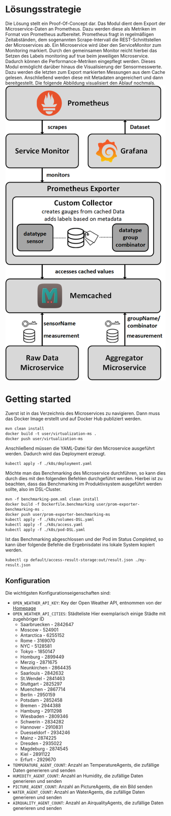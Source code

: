 # Lösungsstrategie
Die Lösung stellt ein Proof-Of-Concept dar. Das Modul dient dem Export der Microservice-Daten an Prometheus.
Dazu werden diese als Metriken im Format von Prometheus aufbereitet.
Prometheus fragt in regelmäßigen Zeitabständen, dem sogenannten Scrape-Intervall die REST-Schnittstellen der Microservices ab.
Ein Microservice wird über den ServiceMonitor zum Monitoring markiert. Durch den gemeinsamen Monitor reicht hierbei
das Setzen des Labels monitoring auf true beim jeweiligen Microservice. Dadurch können die Performance-Metriken eingepflegt werden.
Dieses Modul ermöglicht darüber hinaus die Visualisierung der Sensormesswerte. 
Dazu werden die letzten zum Export markierten Messungen aus dem Cache gelesen.
Anschließend werden diese mit Metadaten angereichert und dann bereitgestellt.
Die folgende Abbildung visualisiert den Ablauf nochmals.
![](../_markdown-images/prom-exporter.png)

# Getting started
Zuerst ist in das Verzeichnis des Microservices zu navigieren.
Dann muss das Docker Image erstellt und auf Docker Hub publiziert werden.
```
mvn clean install
docker build -t user/virtualization-ms .
docker push user/virtualization-ms
```
Anschließend müssen die YAML-Datei für den Microservice ausgeführt werden.
Dadurch wird das Deployment erzeugt.
````
kubectl apply -f ./k8s/deployment.yaml
````
Möchte man das Benchmarking des Microservice durchführen, so kann dies durch dies mit den folgenden Befehlen durchgeführt werden.
Hierbei ist zu beachten, dass das Benchmarking im Produktivsystem ausgeführt werden sollte, also im DSL-Cluster.
````
mvn -f benchmarking-pom.xml clean install
docker build -f Dockerfile.benchmarking user/prom-exporter-benchmarking-ms .
docker push user/prom-exporter-benchmarking-ms
kubectl apply -f ./k8s/volumes-DSL.yaml
kubectl apply -f ./k8s/access.yaml
kubectl apply -f ./k8s/pod-DSL.yaml
````
Ist das Benchmarking abgeschlossen und der Pod im Status *Completed*, so kann über folgende Befehle die Ergebnisdatei ins lokale System kopiert werden.
````
kubectl cp default/access-result-storage:out/result.json ./my-result.json
````

## Konfiguration
Die wichtigsten Konfigurationseigenschaften sind:
* `OPEN_WEATHER_API_KEY`: Key der Open Weather API, entnommen von der [Homepage](https://openweathermap.org/appid)
* `OPEN_WEATHER_API_CITIES`: Städteliste
  Hier exemplarisch einige Städte mit zugehöriger ID
    * Saarbruecken - 2842647
    * Moscow - 524901
    * Antarctica - 6255152
    * Rome - 3169070
    * NYC - 5128581
    * Tokyo - 1850147
    * Homburg - 2899449
    * Merzig - 2871675
    * Neunkirchen - 2864435
    * Saarlouis - 2842632
    * St.Wendel - 2841463
    * Stuttgart - 2825297
    * Muenchen - 2867714
    * Berlin - 2950159
    * Potsdam - 2852458
    * Bremen - 2944388
    * Hamburg - 2911298
    * Wiesbaden - 2809346
    * Schwerin - 2834282
    * Hannover - 2910831
    * Duesseldorf - 2934246
    * Mainz - 2874225
    * Dresden - 2935022
    * Magdeburg - 2874545
    * Kiel - 2891122
    * Erfurt - 2929670
* `TEMPERATURE_AGENT_COUNT`: Anzahl an TemperatureAgents, die zufällige Daten generieren und senden
* `HUMIDITY_AGENT_COUNT`: Anzahl an Humidity, die zufällige Daten generieren und senden
* `PICTURE_AGENT_COUNT`: Anzahl an PictureAgents, die ein Bild senden
* `WATER_AGENT_COUNT`: Anzahl an WaterAgents, die zufällige Daten generieren und senden
* `AIRQUALITY_AGENT_COUNT`: Anzahl an AirqualityAgents, die zufällige Daten generieren und senden
